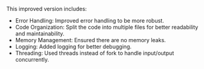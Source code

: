 This improved version includes:

* Error Handling: Improved error handling to be more robust.
* Code Organization: Split the code into multiple files for better readability and maintainability.
* Memory Management: Ensured there are no memory leaks.
* Logging: Added logging for better debugging.
* Threading: Used threads instead of fork to handle input/output concurrently.
